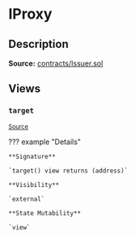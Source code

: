 # IProxy

## Description

**Source:** [contracts/Issuer.sol](https://github.com/Synthetixio/synthetix/tree/v2.56.1/contracts/Issuer.sol)

## Views

### `target`

<sub>[Source](https://github.com/Synthetixio/synthetix/tree/v2.56.1/contracts/Issuer.sol#L30)</sub>

??? example "Details"

    **Signature**

    `target() view returns (address)`

    **Visibility**

    `external`

    **State Mutability**

    `view`
